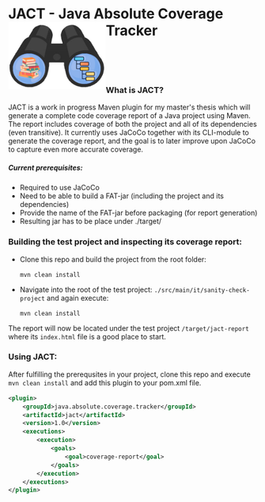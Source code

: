 # JACT - Java Absolute Coverage Tracker <img src=".img/jact-logo.png" align="left" height="135px"/>

[comment]: <> (Include coverage stats etc here later)
<br/> 
<br/> 
<br/> 

### What is JACT?
JACT is a work in progress Maven plugin for my master's thesis which will generate a complete code coverage report of a
Java project using Maven. The report includes coverage of both the project and all of its dependencies (even transitive).
It currently uses JaCoCo together with its CLI-module to generate the coverage report, and the goal is to later improve 
upon JaCoCo to capture even more accurate coverage.

##### Current prerequisites:
- Required to use JaCoCo
- Need to be able to build a FAT-jar (including the project and its dependencies)
- Provide the name of the FAT-jar before packaging (for report generation)
- Resulting jar has to be place under ./target/

### Building the test project and inspecting its coverage report:
- Clone this repo and build the project from the root folder:
    ```
    mvn clean install
    ```
  
- Navigate into the root of the test project: `./src/main/it/sanity-check-project` and again execute:
    ```
    mvn clean install
    ```

The report will now be located under the test project `/target/jact-report` where its `index.html` file is a good place to start. 


### Using JACT:
After fulfilling the prerequsites in your project, clone this repo and execute `mvn clean install` and add this plugin to your pom.xml file.
```xml
<plugin>
    <groupId>java.absolute.coverage.tracker</groupId>
    <artifactId>jact</artifactId>
    <version>1.0</version>
    <executions>
        <execution>
            <goals>
                <goal>coverage-report</goal>
            </goals>
        </execution>
    </executions>
</plugin>
```